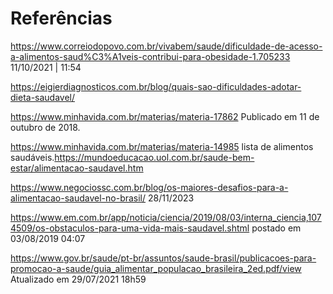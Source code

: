 # Referências
https://www.correiodopovo.com.br/vivabem/saude/dificuldade-de-acesso-a-alimentos-saud%C3%A1veis-contribui-para-obesidade-1.705233     11/10/2021 | 11:54

https://eigierdiagnosticos.com.br/blog/quais-sao-dificuldades-adotar-dieta-saudavel/  

https://www.minhavida.com.br/materias/materia-17862  Publicado em 11 de outubro de 2018.

https://www.minhavida.com.br/materias/materia-14985 lista de alimentos saudáveis.https://mundoeducacao.uol.com.br/saude-bem-estar/alimentacao-saudavel.htm

https://www.negociossc.com.br/blog/os-maiores-desafios-para-a-alimentacao-saudavel-no-brasil/  28/11/2023

https://www.em.com.br/app/noticia/ciencia/2019/08/03/interna_ciencia,1074509/os-obstaculos-para-uma-vida-mais-saudavel.shtml postado em 03/08/2019 04:07

https://www.gov.br/saude/pt-br/assuntos/saude-brasil/publicacoes-para-promocao-a-saude/guia_alimentar_populacao_brasileira_2ed.pdf/view Atualizado em 29/07/2021 18h59
